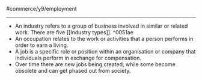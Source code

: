 #commerce/y9/employment 

---
- An industry refers to a group of business involved in similar or related work. There are five [[Industry types]]. ^0051ae
- An occupation relates to the work or activities that a person performs in order to earn a living.
- A job is a specific role or position within an organisation or company that individuals perform in exchange for compensation.
- Over time there are new jobs being created, while some become obsolete and can get phased out from society.